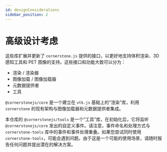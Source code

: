 ```yaml
---
id: designConsiderations
sidebar_position: 2
---
```


# 高级设计考虑

这些库扩展并更新了 `cornerstone.js` 提供的接口，以更好地支持体积渲染、3D 感知工具和 PET 图像的支持。这些接口和功能大致可以分为：

- 渲染 / 渲染器
- 图像加载 / 图像加载器
- 元数据提供者
- 工具

`@cornerstonejs/core` 是一个建立在 `vtk.js` 基础上的“渲染”库，利用 `cornerstone` 的现有架构与图像加载器和元数据提供者集成。

本仓库的 `@cornerstonejs/tools` 是一个“工具”库，在初始化后，它将监听 `@cornerstonejs/core` 发出的自定义事件。请注意，事件命名和处理方式与 `cornerstone-tools` 库中的事件和事件处理重叠。如果您尝试同时使用 `cornerstone-tools`，可能会遇到问题。由于这是一个可能的使用场景，请随时报告任何问题并提出潜在的解决方案。